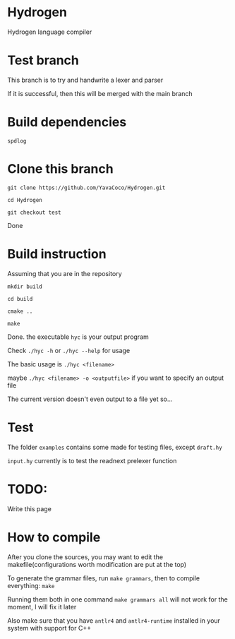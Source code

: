 # Hydrogen
Hydrogen language compiler

# Test branch
This branch is to try and handwrite a lexer and parser

If it is successful, then this will be merged with the main branch

# Build dependencies
`spdlog`

# Clone this branch
`git clone https://github.com/YavaCoco/Hydrogen.git`

`cd Hydrogen`

`git checkout test`

Done

# Build instruction
Assuming that you are in the repository

`mkdir build`

`cd build`

`cmake ..`

`make`

Done. the executable `hyc` is your output program

Check `./hyc -h` or `./hyc --help` for usage

The basic usage is `./hyc <filename>`

maybe `./hyc <filename> -o <outputfile>` if you want to specify an output file

The current version doesn't even output to a file yet so...

# Test

The folder `examples` contains some made for testing files, except `draft.hy`

`input.hy` currently is to test the readnext prelexer function

# TODO:
Write this page

# How to compile
After you clone the sources, you may want to edit the makefile(configurations worth modification are put at the top)

To generate the grammar files, run `make grammars`, then to compile everything: `make`

Running them both in one command `make grammars all` will not work for the moment, I will fix it later

Also make sure that you have `antlr4` and `antlr4-runtime` installed in your system with support for C++
